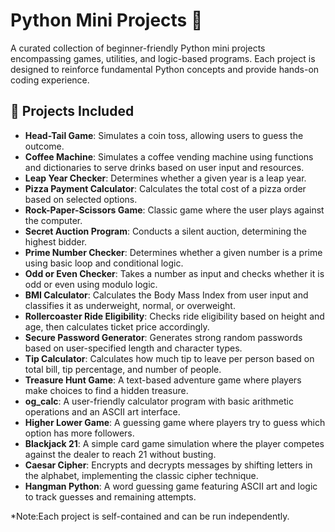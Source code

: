 # Python Mini Projects 🐍

A curated collection of beginner-friendly Python mini projects encompassing games, utilities, and logic-based programs. Each project is designed to reinforce fundamental Python concepts and provide hands-on coding experience.

## 📁 Projects Included

- **Head-Tail Game**: Simulates a coin toss, allowing users to guess the outcome.
- **Coffee Machine**: Simulates a coffee vending machine using functions and dictionaries to serve drinks based on user input and resources.  
- **Leap Year Checker**: Determines whether a given year is a leap year.  
- **Pizza Payment Calculator**: Calculates the total cost of a pizza order based on selected options.  
- **Rock-Paper-Scissors Game**: Classic game where the user plays against the computer.  
- **Secret Auction Program**: Conducts a silent auction, determining the highest bidder.  
- **Prime Number Checker**: Determines whether a given number is a prime using basic loop and conditional logic.  
- **Odd or Even Checker**: Takes a number as input and checks whether it is odd or even using modulo logic.  
- **BMI Calculator**: Calculates the Body Mass Index from user input and classifies it as underweight, normal, or overweight.  
- **Rollercoaster Ride Eligibility**: Checks ride eligibility based on height and age, then calculates ticket price accordingly.  
- **Secure Password Generator**: Generates strong random passwords based on user-specified length and character types.  
- **Tip Calculator**: Calculates how much tip to leave per person based on total bill, tip percentage, and number of people.  
- **Treasure Hunt Game**: A text-based adventure game where players make choices to find a hidden treasure.  
- **og_calc**: A user-friendly calculator program with basic arithmetic operations and an ASCII art interface.  
- **Higher Lower Game**: A guessing game where players try to guess which option has more followers.  
- **Blackjack 21**: A simple card game simulation where the player competes against the dealer to reach 21 without busting.  
- **Caesar Cipher**: Encrypts and decrypts messages by shifting letters in the alphabet, implementing the classic cipher technique.  
- **Hangman Python**: A word guessing game featuring ASCII art and logic to track guesses and remaining attempts.  

*Note:Each project is self-contained and can be run independently.
